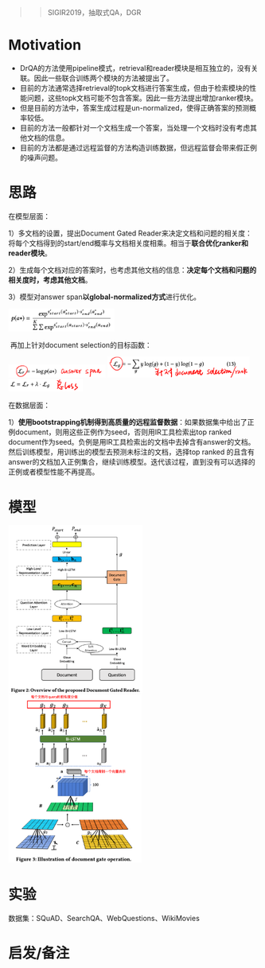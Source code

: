 > > SIGIR2019，抽取式QA，DGR

# Motivation

- DrQA的方法使用pipeline模式，retrieval和reader模块是相互独立的，没有关联。因此一些联合训练两个模块的方法被提出了。
- 目前的方法通常选择retrieval的topk文档进行答案生成，但由于检索模块的性能问题，这些topk文档可能不包含答案。因此一些方法提出增加ranker模块。
- 但是目前的方法中，答案生成过程是un-normalized，使得正确答案的预测概率较低。
- 目前的方法一般都针对一个文档生成一个答案，当处理一个文档时没有考虑其他文档的信息。
- 目前的方法都是通过远程监督的方法构造训练数据，但远程监督会带来假正例的噪声问题。



# 思路

在模型层面：

1）多文档的设置，提出Document Gated Reader来决定文档和问题的相关度：将每个文档得到的start/end概率与文档相关度相乘。相当于**联合优化ranker和reader模块**。

2）生成每个文档对应的答案时，也考虑其他文档的信息：**决定每个文档和问题的相关度时，考虑其他文档**。

3）模型对answer span**以global-normalized方式**进行优化。

<img src="../../images/image-20200521094849170.png" alt="image-20200521094849170" style="zoom:33%;" />

​      再加上针对document selection的目标函数：

<img src="../../images/image-20200525101705953.png" alt="image-20200525101705953" style="zoom:33%;" />

<img src="../../images/image-20200525101732188.png" alt="image-20200525101732188" style="zoom:33%;" />

<img src="../../images/image-20200525101755422.png" alt="image-20200525101755422" style="zoom:33%;" />

在数据层面：

1）**使用bootstrapping机制得到高质量的远程监督数据**：如果数据集中给出了正例document，则用这些正例作为seed，否则用IR工具检索出top ranked document作为seed。负例是用IR工具检索出的文档中去掉含有answer的文档。然后训练模型，用训练出的模型去预测未标注的文档，选择top ranked 的且含有answer的文档加入正例集合，继续训练模型。迭代该过程，直到没有可以选择的正例或者模型性能不再提高。



# 模型

<img src="../../images/image-20200525095635030.png" alt="image-20200525095635030" style="zoom:33%;" />

<img src="../../images/image-20200525100008785.png" alt="image-20200525100008785" style="zoom:33%;" />



# 实验

数据集：SQuAD、SearchQA、WebQuestions、WikiMovies



# 启发/备注